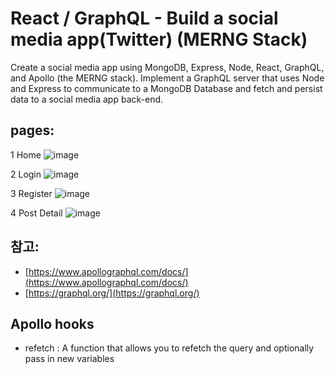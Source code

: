 # React / GraphQL - Build a social media app(Twitter) (MERNG Stack)

Create a social media app using MongoDB, Express, Node, React, GraphQL, and Apollo (the MERNG stack).
Implement a GraphQL server that uses Node and Express to communicate to a MongoDB Database and fetch and persist data to a social media app back-end.

## pages:

1 Home
![image](https://user-images.githubusercontent.com/63832678/101651269-37b89280-3a80-11eb-816c-a877e55811eb.png)

2 Login
![image](https://user-images.githubusercontent.com/63832678/101651437-6a628b00-3a80-11eb-924b-74bea1edc722.png)

3 Register
![image](https://user-images.githubusercontent.com/63832678/101651496-79e1d400-3a80-11eb-98d2-0b76dc345aad.png)

4 Post Detail
![image](https://user-images.githubusercontent.com/63832678/101651337-4bfc8f80-3a80-11eb-9408-f815899cb658.png)

## 참고:

- [https://www.apollographql.com/docs/](https://www.apollographql.com/docs/)
- [https://graphql.org/](https://graphql.org/)

## Apollo hooks

- refetch : A function that allows you to refetch the query and optionally pass in new variables
